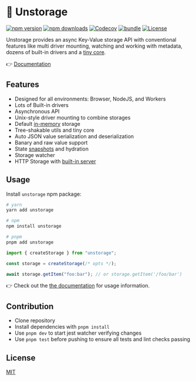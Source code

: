 # 💾 Unstorage

[![npm version][npm-version-src]][npm-version-href]
[![npm downloads][npm-downloads-src]][npm-downloads-href]
[![Codecov][codecov-src]][codecov-href]
[![bundle][bundle-src]][bundle-href]
[![License][license-src]][license-href]

<!--[![Github Actions][github-actions-src]][github-actions-href]-->

Unstorage provides an async Key-Value storage API with conventional features like multi driver mounting, watching and working with metadata, dozens of built-in drivers and a [tiny core](https://bundlephobia.com/package/unstorage).

👉 [Documentation](https://unstorage.unjs.io)

## Features

- Designed for all environments: Browser, NodeJS, and Workers
- Lots of Built-in drivers
- Asynchronous API
- Unix-style driver mounting to combine storages
- Default [in-memory](https://unstorage.unjs.io/drivers/memory) storage
- Tree-shakable utils and tiny core
- Auto JSON value serialization and deserialization
- Banary and raw value support
- State [snapshots](https://unstorage.unjs.io/utils#snapshots) and hydration
- Storage watcher
- HTTP Storage with [built-in server](https://unstorage.unjs.io/http-server)

## Usage

Install `unstorage` npm package:

```sh
# yarn
yarn add unstorage

# npm
npm install unstorage

# pnpm
pnpm add unstorage
```

```js
import { createStorage } from "unstorage";

const storage = createStorage(/* opts */);

await storage.getItem("foo:bar"); // or storage.getItem('/foo/bar')
```

👉 Check out the [the documentation](https://unstorage.unjs.io) for usage information.

## Contribution

- Clone repository
- Install dependencies with `pnpm install`
- Use `pnpm dev` to start jest watcher verifying changes
- Use `pnpm test` before pushing to ensure all tests and lint checks passing

## License

[MIT](./LICENSE)

<!-- Badges -->

[npm-version-src]: https://img.shields.io/npm/v/unstorage?style=flat&colorA=18181B&colorB=F0DB4F
[npm-version-href]: https://npmjs.com/package/unstorage
[npm-downloads-src]: https://img.shields.io/npm/dm/unstorage?style=flat&colorA=18181B&colorB=F0DB4F
[npm-downloads-href]: https://npmjs.com/package/unstorage
[github-actions-src]: https://img.shields.io/github/workflow/status/unjs/unstorage/ci/main?style=flat&colorA=18181B&colorB=F0DB4F
[github-actions-href]: https://github.com/unjs/unstorage/actions?query=workflow%3Aci
[codecov-src]: https://img.shields.io/codecov/c/gh/unjs/unstorage/main?style=flat&colorA=18181B&colorB=F0DB4F
[codecov-href]: https://codecov.io/gh/unjs/unstorage
[bundle-src]: https://img.shields.io/bundlephobia/minzip/unstorage?style=flat&colorA=18181B&colorB=F0DB4F
[bundle-href]: https://bundlephobia.com/result?p=unstorage
[license-src]: https://img.shields.io/github/license/unjs/unstorage.svg?style=flat&colorA=18181B&colorB=F0DB4F
[license-href]: https://github.com/unjs/unstorage/blob/main/LICENSE
